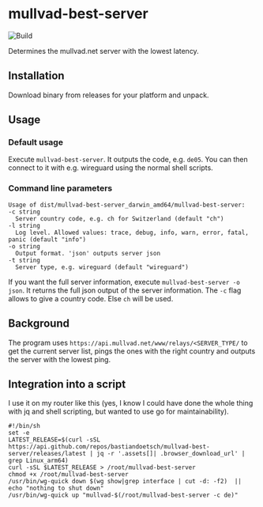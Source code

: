 # mullvad-best-server
![Build](https://github.com/bastiandoetsch/mullvad-best-server/actions/workflows/go.yml/badge.svg)

Determines the mullvad.net server with the lowest latency. 

## Installation

Download binary from releases for your platform and unpack.

## Usage
### Default usage
Execute `mullvad-best-server`. It outputs the code, e.g. `de05`. You can then connect to it with e.g. wireguard using the normal shell scripts.

### Command line parameters

```angular2html
Usage of dist/mullvad-best-server_darwin_amd64/mullvad-best-server:
-c string
  Server country code, e.g. ch for Switzerland (default "ch")
-l string
  Log level. Allowed values: trace, debug, info, warn, error, fatal, panic (default "info")
-o string
  Output format. 'json' outputs server json
-t string
  Server type, e.g. wireguard (default "wireguard")
```

If you want the full server information, execute `mullvad-best-server -o json`. It returns the full json output  of the server information.
The `-c` flag allows to give a country code. Else `ch` will be used.


## Background
The program uses `https://api.mullvad.net/www/relays/<SERVER_TYPE/` to get the current server list, pings the ones with the right country
and outputs the server with the lowest ping.

## Integration into a script
I use it on my router like this (yes, I know I could have done the whole thing with jq and shell scripting, but wanted to use go for maintainability).
```
#!/bin/sh
set -e
LATEST_RELEASE=$(curl -sSL https://api.github.com/repos/bastiandoetsch/mullvad-best-server/releases/latest | jq -r '.assets[]| .browser_download_url' | grep Linux_arm64)
curl -sSL $LATEST_RELEASE > /root/mullvad-best-server
chmod +x /root/mullvad-best-server
/usr/bin/wg-quick down $(wg show|grep interface | cut -d: -f2)  || echo "nothing to shut down"
/usr/bin/wg-quick up "mullvad-$(/root/mullvad-best-server -c de)"
```
